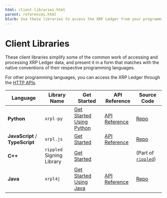```yaml
---
html: client-libraries.html
parent: references.html
blurb: Use these libraries to access the XRP Ledger from your programming language of choice.
---
```

# Client Libraries

These client libraries simplify some of the common work of accessing and processing XRP Ledger data, and present it in a form that matches with the native conventions of their respective programming languages.

For other programming languages, you can access the XRP Ledger through the [HTTP APIs](http-websocket-apis.html).

| Language | Library Name | Get Started | API Reference | Source Code |
|----------|--------------|-------------|---------------|-------------|
| **Python**   | `xrpl-py`      | [Get Started Using Python](get-started-using-python.html) | [API Reference](https://xrpl-py.readthedocs.io/) | [Repo](https://github.com/XRPLF/xrpl-py) |
| **JavaScript** / **TypeScript** | `xrpl.js` | [Get Started](get-started-using-javascript.html) |  [API Reference](https://js.xrpl.org/) | [Repo](https://github.com/XRPLF/xrpl.js) |
| **C++**      | `rippled` Signing Library | [Get Started](https://github.com/XRPLF/rippled/tree/develop/Builds/linux#signing-library) |  | (Part of [`rippled`](https://github.com/XRPLF/rippled/)) |
| **Java** | `xrpl4j` | [Get Started Using Java](get-started-using-java.html) | [API Reference](https://javadoc.io/doc/org.xrpl/)  | [Repo](https://github.com/XRPLF/xrpl4j) |
